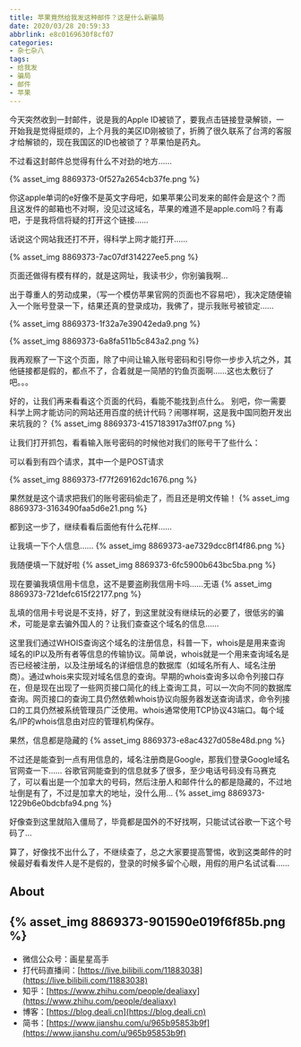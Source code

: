 ```yaml
---
title: 苹果竟然给我发这种邮件？这是什么新骗局
date: 2020/03/28 20:59:33
abbrlink: e8c0169630f8cf07
categories:
- 杂七杂八
tags:
- 给我发
- 骗局
- 邮件
- 苹果
---
```

今天突然收到一封邮件，说是我的Apple ID被锁了，要我点击链接登录解锁，一开始我是觉得挺烦的，上个月我的美区ID刚被锁了，折腾了很久联系了台湾的客服才给解锁的，现在我国区的ID也被锁了？苹果怕是药丸。

不过看这封邮件总觉得有什么不对劲的地方……

{% asset_img 8869373-0f527a2654cb37fe.png %}

你这apple单词的e好像不是英文字母吧，如果苹果公司发来的邮件会是这个？而且这发件的邮箱也不对啊，没见过这域名，苹果的难道不是apple.com吗？有毒吧，于是我将信将疑的打开这个链接……

话说这个网站我还打不开，得科学上网才能打开……

{% asset_img 8869373-7ac07df314227ee5.png %}

页面还做得有模有样的，就是这网址，我读书少，你别骗我啊…

出于尊重人的劳动成果，（写一个模仿苹果官网的页面也不容易吧），我决定随便输入一个账号登录一下，结果还真的登录成功，我佛了，提示我账号被锁定……

{% asset_img 8869373-1f32a7e39042eda9.png %}

{% asset_img 8869373-6a8fa511b5c843a2.png %}

我再观察了一下这个页面，除了中间让输入账号密码和引导你一步步入坑之外，其他链接都是假的，都点不了，合着就是一简陋的钓鱼页面啊……这也太敷衍了吧。。。

好的，让我们再来看看这个页面的代码，看能不能找到点什么。
别吧，你一需要科学上网才能访问的网站还用百度的统计代码？闹哪样啊，这是我中国同胞开发出来坑我的？
{% asset_img 8869373-4157183917a3ff07.png %}

让我们打开抓包，看看输入账号密码的时候他对我们的账号干了些什么：

可以看到有四个请求，其中一个是POST请求

{% asset_img 8869373-f77f269162dc1676.png %}

果然就是这个请求把我们的账号密码偷走了，而且还是明文传输！
{% asset_img 8869373-3163490faa5d6e21.png %}

都到这一步了，继续看看后面他有什么花样……

让我填一下个人信息……
{% asset_img 8869373-ae7329dcc8f14f86.png %}

我随便填一下就好啦
{% asset_img 8869373-6fc5900b643bc5ba.png %}

现在要骗我填信用卡信息，这不是要盗刷我信用卡吗……无语
{% asset_img 8869373-721defc615f22177.png %}

乱填的信用卡号说是不支持，好了，到这里就没有继续玩的必要了，很低劣的骗术，可能是拿去骗外国人的？让我们查查这个域名的信息……

这里我们通过WHOIS查询这个域名的注册信息，科普一下，whois是是用来查询域名的IP以及所有者等信息的传输协议。简单说，whois就是一个用来查询域名是否已经被注册，以及注册域名的详细信息的数据库（如域名所有人、域名注册商）。通过whois来实现对域名信息的查询。早期的whois查询多以命令列接口存在，但是现在出现了一些网页接口简化的线上查询工具，可以一次向不同的数据库查询。网页接口的查询工具仍然依赖whois协议向服务器发送查询请求，命令列接口的工具仍然被系统管理员广泛使用。whois通常使用TCP协议43端口。每个域名/IP的whois信息由对应的管理机构保存。

果然，信息都是隐藏的
{% asset_img 8869373-e8ac4327d058e48d.png %}

不过还是能查到一点有用信息的，域名注册商是Google，那我们登录Google域名官网查一下……
谷歌官网能查到的信息就多了很多，至少电话号码没有马赛克了，可以看出是一个加拿大的号码，然后注册人和邮件什么的都是隐藏的，不过地址倒是有了，不过是加拿大的地址，没什么用…
{% asset_img 8869373-1229b6e0bdcbfa94.png %}

好像查到这里就陷入僵局了，毕竟都是国外的不好找啊，只能试试谷歌一下这个号码了…

算了，好像找不出什么了，不继续查了，总之大家要提高警惕，收到这类邮件的时候最好看看发件人是不是假的，登录的时候多留个心眼，用假的用户名试试看……


## About
{% asset_img 8869373-901590e019f6f85b.png %}
---------------
- 微信公众号：画星星高手
- 打代码直播间：[https://live.bilibili.com/11883038](https://live.bilibili.com/11883038)
- 知乎：[https://www.zhihu.com/people/dealiaxy](https://www.zhihu.com/people/dealiaxy)
- 博客：[https://blog.deali.cn](https://blog.deali.cn)
- 简书：[https://www.jianshu.com/u/965b95853b9f](https://www.jianshu.com/u/965b95853b9f)

